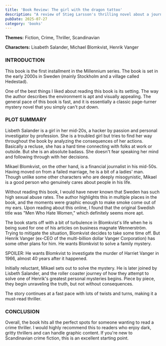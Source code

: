 ```yaml
---
title: 'Book Review: The girl with the dragon tattoo'
description: "A review of Stieg Larsson's thrilling novel about a journalist and a hacker"
pubDate: 2025-07-27
category: 'books'
---
```


<div class="intro">

**Themes:** <span>Fiction</span>, <span>Crime</span>, <span>Thriller</span>, <span>Scandinavian</span>

**Characters:** <span>Lisabeth Salander</span>, <span>Michael Blomkvist</span>, <span>Henrik Vanger</span>

</div>

### INTRODUCTION

This book is the first installment in the Millennium series. The book is set in the early 2000s in Sweden (mainly Stockholm and a village called Hedestad).

One of the best things I liked about reading this book is its setting. The way the author describes the environment is apt and visually appealing. The general pace of this book is fast, and it is essentially a classic page-turner mystery novel that you simply can't put down.

### PLOT SUMMARY

Lisbeth Salander is a girl in her mid-20s, a hacker by passion and personal investigator by profession. She is a troubled girl but tries to find her way throughout the book by analyzing the consequences of her actions. Basically a recluse, she has a hard time connecting with folks at work or outside. But she is an absolute badass. She doesn't fear speaking her mind and following through with her decisions.

Mikael Blomkvist, on the other hand, is a financial journalist in his mid-50s. Having moved on from a failed marriage, he is a bit of a ladies' man. Though unlike some other characters who are deeply misogynistic, Mikael is a good person who genuinely cares about people in his life.

Without reading this book, I would have never known that Sweden has such high sexual abuse rates. The author highlights this in multiple places in the book, and the moments were graphic enough to make smoke come out of my ears. Upon reading about this online, I found that the original Swedish title was "Men Who Hate Women," which definitely seems more apt.

The book starts off with a bit of turbulence in Blomkvist's life when he is being sued for one of his articles on business magnate Wennerström. Trying to mitigate the situation, Blomkvist decides to take some time off. But Henrik Vanger (ex-CEO of the multi-billion dollar Vanger Corporation) has some other plans for him. He wants Blomkvist to solve a family mystery.

SPOILER: <span class="spoiler">He wants Blomkvist to investigate the murder of Harriet Vanger in 1966, almost 40 years after it happened.</span>

Initially reluctant, Mikael sets out to solve the mystery. He is later joined by Lisbeth Salander, and the roller coaster journey of how they attempt to solve one of Henrik's greatest personal mysteries begins. Piece by piece, they begin unraveling the truth, but not without consequences.

The story continues at a fast pace with lots of twists and turns, making it a must-read thriller.

### CONCLUSION

Overall, the book hits all the perfect spots for someone wanting to read a crime thriller. I would highly recommend this to readers who enjoy dark, gritty thrillers and can handle graphic content. If you're new to Scandinavian crime fiction, this is an excellent starting point.
